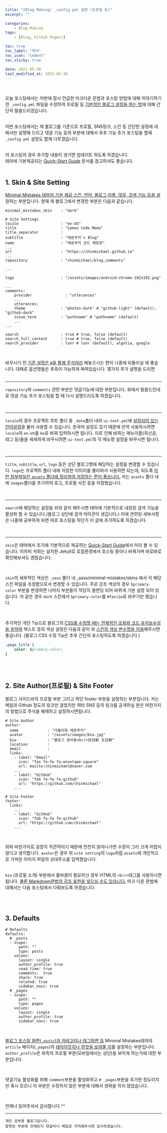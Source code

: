 ```yaml
---
title: "[Blog Making] _config.yml 설정 (프로필 등)"
excerpt: ""

categories: 
    - Blog Making
tags:
    - [Blog, Github Pages\]

toc: true
toc_label: "목차"
toc_icon: "indent"
toc_sticky: true

date: 2021-05-30
last_modified_at: 2021-05-30
---
```

<br/>

오늘 포스팅에서는 저번에 잠시 언급한 마크다운 문법과 포스팅 방법에 대해 이야기하기 전 `_config.yml` 파일을 수정하여 프로필 등 <u>기본적인 블로그 설정을 하는 법</u>에 대해 간단히 말씀드리겠습니다.
<br/><br/>

이번 포스팅에서는 제 블로그를 기준으로 프로필, SNS링크, 스킨 등 간단한 설정에 대해서만 설명해 드리고 댓글 기능 등의 부분에 대해서 추후 기능 추가 포스팅을 할때 `_config.yml` 설정도 함께 다루겠습니다.
<br/><br/>

이 포스팅의 경우 추가할 내용이 생기면 업데이트 하도록 하겠습니다.   
테마에 기본제공되는 [Quick-Start Guide](https://mmistakes.github.io/minimal-mistakes/docs/quick-start-guide/) 문서를 참고하셔도 좋습니다.
<br/><br/>

## 1. Skin & Site Setting
<u>Minimal Mistakes 테마의 기본 제공 스킨, 언어, 블로그 이름, 댓글, 검색 기능 등을 설</u>정하는 부분입니다. 현재 제 블로그에서 변경한 부분은 다음과 같습니다.
```
minimal_mistakes_skin    : "dark"

# Site Settings
locale                   : "en-US"
title                    : "Lemon Code Memo"
title_separator          : 
subtitle                 : "레몬쿠키's Blog"
name                     : "레몬쿠키 코드 메모장"
...
url                      : "https://chinmichael.github.io"
...
repository               : "chinmichael/blog_comments"

...

logo                     : "/assets/images/android-chrome-192x192.png"

...
comments:
    provider               : "utterances"
    ...
    utterances:
    theme                : "photon-dark" # "github-light" (default), "github-dark"
    issue_term           : "pathname" # "pathname" (default)
    ...
...

search                   : true # true, false (default)
search_full_content      : true # true, false (default)
search_provider          : lunr # lunr (default), algolia, google

``` 

<br/>

바꾸시기 전 <u>기존 설정은 `#`을 통해 주석처리</u> 해놓으시는 편이 나중에 되돌리실 때 좋습니다. 대체로 옵션명들은 추측이 가능하게 짜여있습니다. 몇가지 추가 설명을 드리면
<br/><br/>

***
`repository`와 `comments` 관련 부분은 댓글기능에 대한 부분입니다. 위에서 말씀드린대로 댓글 기능 추가 포스팅을 할 때 다시 설명드리도록 하겠습니다.

<br/>

***
`locale`의 경우 프로젝트 루트 폴더 중 `_data`폴더 내의 `ui-text.yml`에 <u>설정되어 있는 언어설정</u>을 불러 사용할 수 있습니다. 한국어 설정도 있기 때문에 만약 사용하시려면 `locale`의 `en-US`를 `ko`로 바꿔 입력하시면 됩니다. 이로 인해 바뀌는 메뉴이름(최신글, 태그 등)들을 세세하게 바꾸시려면 `ui-text.yml`의 각 메뉴명 설정을 바꾸시면 됩니다.

<br/>

***
`title`, `subtitle`, `url`, `logo` 등은 상단 블로그명에 해당하는 설정을 변경할 수 있습니다. `logo`는 프로젝트 폴더 내에 저장한 이미지를 불러와서 사용하면 되는데, 되도록 <u>이런 첨부파일은 `assets` 폴더에 정리하여 저장하는 편이 좋습니다.</u> 저는 `assets` 폴더 내에 `images`폴더를 추가하여 로고, 프로필 사진 등을 저장했습니다.

<br/>

***
`search`에 해당하는 설정을 위와 같이 해두시면 테마에 기본적으로 내장된 검색 기능을 활성화 할 수 있습니다.(블로그 상단에 검색 아이콘이 생깁니다.) 이에 관련된 세부사항은 나중에 공부하게 되면 따로 포스팅을 하던가 이 글에 추가하도록 하겠습니다.

<br/>

***
`skin`은 테마에서 초기에 기본적으로 제공하는 [Quick-Start Guide](https://mmistakes.github.io/minimal-mistakes/docs/configuration/)에서 미리 볼 수 있습니다. 어차피 저희는 설치한 Jekyll로 로컬환경에서 호스팅 중이니 바꿔가며 바로바로 확인해보셔도 괜찮습니다.

<br/>

`skin`의 세부적인 색상은 `_sass` 폴더 내 _sass/minimal-mistakes/skins 에서 각 해당 스킨 파일을 조정함으로서 변경할 수 있습니다. 주로 강조 색상의 경우 `$primary-color` 부분을 변경하면 나머지 부분들이 적당히 블랜딩 되어 바뀌게 기본 설정 되어 있습니다. 저 같은 경우  `dark` 스킨에서 `$primary-color`를 `#facc2e`로 바꾸기만 했습니다.

<br/>

추가적인 개인 Tip으로 블로그의 <u>CSS를 수정할 때는 전체적인 조화와 코드 유지보수성을 위하여</u> 텍스트 등의 색상 설정은 다음과 같이 위 <u>스킨의 색상 변수명을 이용</u>해주시면 좋습니다. (블로그 CSS 수정 Tip은 추후 간단히 포스팅하도록 하겠습니다.)
```css
.page_title {
    color: $primary-color;
}
```

<br/><br/>

## 2. Site Author(프로필) & Site Footer
블로그 사이드바의 프로필 부분 그리고 하단 footer 부분을 설정하는 부분입니다. 저는 메일과 Github 정도의 링크만 걸었지만 여타 SNS 등의 링크를 공개하실 분은 마찬가지의 방법으로 주석을 해제하고 설정하시면됩니다.
```
# Site Author
author:
  name             : "다올이형 레몬쿠키"
  avatar           : "/assets/images/bio.jpg"
  bio              : "블로그 준비중<br/>日日新 又日新"
  location         : 
  email            :
  links:
    - label: "Email"
      icon: "fas fa-fw fa-envelope-square"
      url: mailto:chinmichael@naver.com
    ...
    - label: "GitHub"
      icon: "fab fa-fw fa-github"
      url: "https://github.com/chinmichael"
    ...

# Site Footer
footer:
  links:
    ...
    - label: "GitHub"
      icon: "fab fa-fw fa-github"
      url: "https://github.com/chinmichael"
    ...
```

<br/>

위와 마찬가지로 굉장히 직관적이기 때문에 천천히 읽어나가면 수정이 그리 크게 어렵지 않다고 생각합니다. `avatar`은 경우 위 `site setting`의 `logo`처럼 `assets`에 개인적으로 가져온 이미지 파일의 상대주소를 입력했습니다.
<br/><br/>

`bio` (프로필 소개) 부분에서 줄바꿈이 필요하신 경우 HTML의 `<br/>`태그를 사용하시면 됩니다. <u>물론 Markdown문법의 강조 표현을 넣으실 수도 있습니다.</u> 마크 다운 문법에 대해서는 다음 포스팅에서 다뤄보도록 하겠습니다.

<br/><br/>

## 3. Defaults
```
# Defaults
defaults:
  # _posts
  - scope:
      path: ""
      type: posts
    values:
      layout: single
      author_profile: true
      read_time: true
      comments:  true
      share: true
      related: true
      sidebar_navi: true
  # _pages
  - scope:
      path: ""
      type: pages
    values:
      layout: single
      author_profile: true
      sidebar_navi: true
```

<br/>

<u>블로그 포스팅 화면(`_posts`)과 카테고리나 태그화면 등</u> Minimal Mistakes테마의 `article` 페이지(`_pages`)의 <u>레이아웃이나 무엇을 보여줄 지</u>를 설정하는 부분입니다. `author_profile`은 좌측의 프로필 부분(모바일에서는 상단)을 보이게 하는가에 대한 부분입니다.

<br/>

 댓글기능 활성화를 위해 `comment`부분을 활성화하고 `# _pages`부분을 추가한 정도이지만 혹시 모르니 이 부분은 수정하지 않은 부분에 대해서 생략을 하지 않았습니다. 

<br/>

언제나 읽어주셔서 감사합니다.^^  

***

```
개인 공부용 블로그입니다.
잘못된 부분에 언제든지 댓글이나 메일로 지적해주시면 감사하겠습니다.
```
